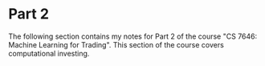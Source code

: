 # Part 2

The following section contains my notes for Part 2 of the course
"CS 7646: Machine Learning for Trading". This section of the course covers
computational investing.